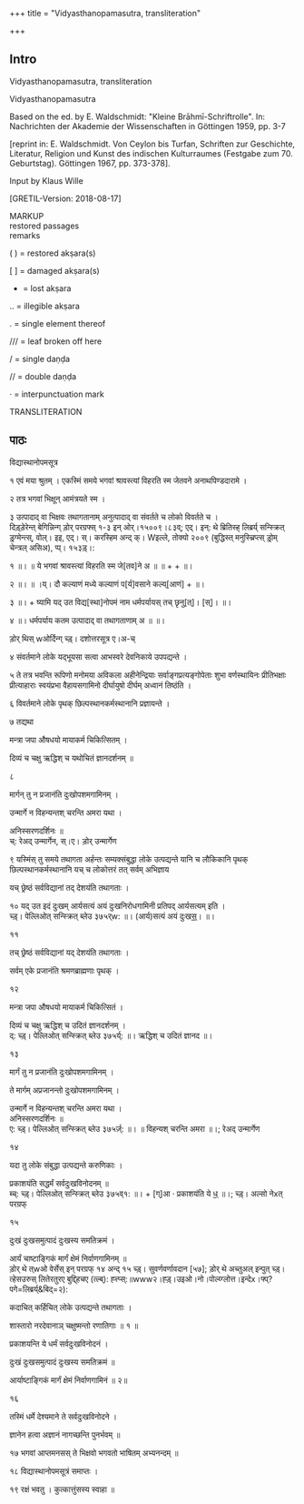 +++
title = "Vidyasthanopamasutra, transliteration"

+++
## Intro
  
  
  
  
Vidyasthanopamasutra, transliteration  
  
  
  
Vidyasthanopamasutra  
  

  
Based on the ed. by  E. Waldschmidt: "Kleine Brāhmī-Schriftrolle". In: Nachrichten der Akademie der Wissenschaften in Göttingen 1959, pp. 3-7
  
[reprint in: E. Waldschmidt. Von Ceylon bis Turfan, Schriften zur Geschichte, Literatur, Religion und Kunst des indischen Kulturraumes (Festgabe zum 70. Geburtstag). Göttingen 1967, pp. 373-378].  
  

  
Input by Klaus Wille
  
[GRETIL-Version: 2018-08-17]  
  

  
MARKUP  
restored passages  
remarks  

  
( ) = restored akṣara(s)
  
[ ] = damaged akṣara(s)
  
+ = lost akṣara
  
.. = illegible akṣara
  
. = single element thereof
  
/// = leaf broken off here
  
/ = single daṇḍa
  
// = double daṇḍa
  
· = interpunctuation mark  
  

  
TRANSLITERATION  
  
  
  
  
  

  
 


## पाठः
  
  
  
  
  
  
  

  
विद्यास्थानोपमसूत्र  
  

  
१ एवं मया श्रुतम् । एकस्मिं समये भगवां श्रावस्त्यां विहरति स्म जेतवने अनाथपिण्डदारामे ।  

  
२ तत्र भगवां भिक्षून् आमंत्रयते स्म ।  

  
३ उत्पादाद् वा भिक्षवः तथागतानाम् अनुत्पादाद् वा संवर्तते च लोको विवर्तते च ।  
दिड़्ड़ेरेन्त् बेगिन्निन्ग् ड़ोर् परग्रफ्स् १-३ इन् ओर्।१५००९।८३व्; एद्। इन्: थे ब्रितिस्ह् लिब्रर्य् सन्स्क्रित् ड़्रग्मेन्त्स्, वोल्। इइ, एद्। स्। करस्हिम अन्द् क्। Wइल्ले, तोक्यो २००९ (बुद्धिस्त् मनुस्च्रिप्त्स् ड़्रोम् चेन्त्रल् असिअ), प्प्। १५३ड़्।:
  
१ ॥। ॥ ये भगवां श्रावस्त्यां विहरति स्म जे[तव]ने अ ॥ ॥ + + ॥।
  
२ ॥। ॥ ।य्। दौ कल्याणं मध्ये कल्याणं प[र्य]वसाने कल्य्[आणं] + ॥।
  
३ ॥। + ष्यामि यद् उत विद्य[स्था]नोपमं नाम धर्मपर्यायस् तच् छृनु[त्]। [स्]। ॥।
  
४ ॥। धर्मपर्याय कतम उत्पादाद् वा तथागताणाम् अ ॥ ॥।
  
ड़ोर् थिस् wओर्दिन्ग् च्ड़्। दशोत्तरसूत्र ए।अ-च्  

  
४ संवर्तमाने लोके यद्भूयसा सत्वा आभस्वरे देवनिकाये उपपद्यन्ते ।  

  
५ ते तत्र भवन्ति रूपिणो मनोमया अविकला अहीनेन्द्रियाः सर्वाङ्गप्रत्यङ्गोपेताः शुभा वर्णस्थायिनः प्रीतिभक्षाः प्रीत्याहाराः स्वयंप्रभा वैहायसगामिनो दीर्घायुषो दीर्घम् अध्वानं तिष्ठंति ।  

  
६ विवर्तमाने लोके पृथक् छिल्पस्थानकर्मस्थानानि प्रज्ञायन्ते ।  

  
७ तद्यथा
  
मन्त्रा जपा औषधयो मायाकर्म चिकित्सितम् ।
  
दिव्यं च चक्षु ऋद्धिश् च यथोचितं ज्ञानदर्शनम् ॥  

  
८
  
मार्गन् तु न प्रजानंति दुःखोपशमगामिनम् ।
  
उन्मार्गे न विहन्यन्तश् चरन्ति अमरा यथा ।
  
अनिस्सरणदर्शिनः ॥  
च्: रेअद् उन्मार्गेन, स्।ए। ड़ोर् उन्मार्गेण  

  
९ यस्मिंस् तु समये तथागता अर्हन्तः सम्यक्संबुद्धा लोके उत्पद्यन्ते यानि च लौकिकानि पृथक् छिल्पस्थानकर्मस्थानानि यच् च लोकोत्तरं तत् सर्वम् अभिज्ञाय  

  
यच् छ्रेष्ठं सर्वविद्यानां तद् देशयंति तथागताः ।  

  
१० यद् उत इदं दुःखम् आर्यसत्यं अयं दुःखनिरोधगामिनी प्रतिपद् आर्यसत्यम् इति ।  
च्ड़्। पेल्लिओत् सन्स्क्रित् ब्लेउ ३७५र्w: ॥। (आर्य)सत्यं अयं दुःख[स्](अमुदय्)। ॥।  

  
११
  
तच् छ्रेष्ठं सर्वविद्यानां यद् देशयंति तथागताः ।
  
सर्वम् एके प्रजानंति श्रमणब्राह्मणाः पृथक् ।  

  
१२
  
मन्त्रा जपा औषधयो मायाकर्म चिकित्सितं ।
  
दिव्यं च चक्षु ऋद्धिश् च उदितं ज्ञानदर्शनम् ।  
द्: च्ड़्। पेल्लिओत् सन्स्क्रित् ब्लेउ ३७५र्य्: ॥। ऋद्धिश् च उदितं ज्ञानद ॥।  

  
१३
  
मार्गं तु न प्रजानंति दुःखोपशमगामिनम् ।
  
ते मार्गम् अप्रजानन्तो दुःखोपशमगामिनम् ।
  
उन्मार्गे न विहन्यन्तश् चरन्ति अमरा यथा ।  
अनिस्सरणदर्शिनः ॥  
ए: च्ड़्। पेल्लिओत् सन्स्क्रित् ब्लेउ ३७५र्ज़्: ॥। ॥ विहन्यश् चरन्ति अमरा ॥।; रेअद् उन्मार्गेण  

  
१४
  
यदा तु लोके संबुद्धा उत्पद्यन्ते करुणिकाः ।
  
प्रकाशयंति सद्धर्मं सर्वदुःखविनोदनम् ॥  
ब्च्: च्ड़्। पेल्लिओत् सन्स्क्रित् ब्लेउ ३७५व्१: ॥। + [ग्]आ · प्रकाशयंति ये [ध्](अर्मं) ॥।; च्ड़्। अल्सो नेxत् परग्रफ्  

  
१५
  
दुःखं दुःखसमुत्पादं दुःखस्य समतिक्रमं ।
  
आर्यं चाष्टाङ्गिकं मार्गं क्षेमं निर्वाणगामिनम् ॥  
ड़ोर् थे त्wओ वेर्सेस् इन् परग्रफ् १४ अन्द् १५ च्ड़्। सुवर्णवर्णावदान [५७]; ड़ोर् थे अच्तुअल् इन्पुत् च्ड़्। त्हेसउरुस् लितेरतुरए बुद्द्हिचए (त्ल्ब्): ह्त्त्प्स्:॥www२।ह्ड़्।उइओ।नो।पोल्य्ग्लोत्त।इन्देx।फ्प्?पगे=लिब्रर्य्&बिद्=२):
  
कदाचित् कर्हिचित् लोके उत्पद्यन्ते तथागताः ।
  
शास्तारो नरदेवानाञ् चक्षुष्मन्तो रणातिगाः ॥ १ ॥
  
प्रकाशयन्ति ये धर्मं सर्वदुःखविनोदनं ।
  
दुःखं दुःखसमुत्पादं दुःखस्य समतिक्रमं ॥
  
आर्याष्टाङ्गिकं मार्गं क्षेमं निर्वाणगामिनं ॥ २॥  

  
१६
  
तस्मिं धर्मे देश्यमाने ते सर्वदुःखविनोदने ।
  
ज्ञानेन हत्वा अज्ञानं नागच्छन्ति पुनर्भवम् ॥  

  
१७ भगवां आप्तमनसस् ते भिक्षवो भगवतो भाषितम् अभ्यनन्दम् ॥  

  
१८ विद्यास्थानोपमसूत्रं समाप्तः ।  

  
१९ रक्षं भवतु । कुत्कात्तुंसस्य स्वाहा ॥  
  
